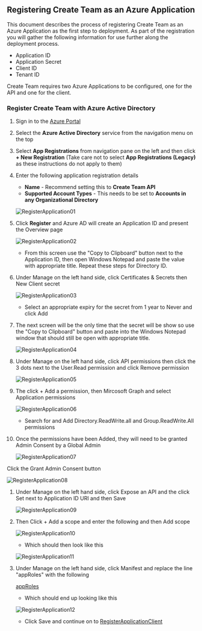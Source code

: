 ## Registering Create Team as an Azure Application
This document describes the process of registering Create Team as an Azure Application as the first step to deployment.  As part of the registration you will gather the following information for use further along the deployment process.
   * Application ID
   * Application Secret
   * Client ID
   * Tenant ID

Create Team requires two Azure Applications to be configured, one for the API and one for the client.

### Register Create Team with Azure Active Directory
1. Sign in to the [Azure Portal](https://portal.azure.com)
1. Select the **Azure Active Directory** service from the navigation menu on the top
1. Select **App Registrations** from navigation pane on the left and then click **+ New Registration** (Take care not to select **App Registrations (Legacy)** as these instructions do not apply to them)
1. Enter the following application registration details
   * **Name** - Recommend setting this to **Create Team API**
   * **Supported Account Types** - This needs to be set to **Accounts in any Organizational Directory**

   ![RegisterApplication01](../images/registerapplication01.png)

1. Click **Register** and Azure AD will create an Application ID and present the Overview page

   ![RegisterApplication02](../images/registerapplication02.png)

   * From this screen use the "Copy to Clipboard" button next to the Application ID, then open Windows Notepad and paste the value with appropriate title. Repeat these steps for Directory ID.

1. Under Manage on the left hand side, click Certificates & Secrets then New Client secret

   ![RegisterApplication03](../images/registerapplication03.png)

   * Select an appropriate expiry for the secret from 1 year to Never and click Add

1. The next screen will be the only time that the secret will be show so use the "Copy to Clipboard" button and paste into the Windows Notepad window that should still be open with appropriate title.

   ![RegisterApplication04](../images/registerapplication04.png)

1. Under Manage on the left hand side, click API permissions then click the 3 dots next to the User.Read permission and click Remove permission

   ![RegisterApplication05](../images/registerapplication05.png)

1. The click + Add a permission, then Mircosoft Graph and select Application permissions

   ![RegisterApplication06](../images/registerapplication06.png)

   * Search for and Add Directory.ReadWrite.all and Group.ReadWrite.All permissions

1. Once the permissions have been Added, they will need to be granted Admin Consent by a Global Admin

   ![RegisterApplication07](../images/registerapplication07.png)

Click the Grant Admin Consent button 

   ![RegisterApplication08](../images/registerapplication08.png)

1. Under Manage on the left hand side, click Expose an API and the click Set next to Application ID URI and then Save

   ![RegisterApplication09](../images/registerapplication09.png)

1. Then Click + Add a scope and enter the following and then Add scope

   ![RegisterApplication10](../images/registerapplication10.png)

   * Which should then look like this

   ![RegisterApplication11](../images/registerapplication11.png)

1. Under Manage on the left hand side, click Manifest and replace the line "appRoles" with the following

   [appRoles](http://docs.modalitysoftware.com/CreateTeam/../images/appRoles.json)

   * Which should end up looking like this

   ![RegisterApplication12](../images/registerapplication12.png)

   * Click Save and continue on to [RegisterApplicationClient](RegisterApplicationClient.md)